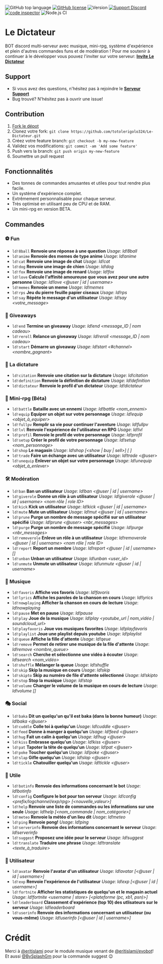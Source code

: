 ![GitHub top language](https://img.shields.io/github/languages/top/totolerigolo324/Le-Dictateur?style=flat-square) 
[![GitHub license](https://img.shields.io/github/license/totolerigolo324/Le-Dictateur?style=flat-square)]()
![Version](https://img.shields.io/github/package-json/v/totolerigolo324/Le-Dictateur?style=flat-square) 
[![Support Discord](https://img.shields.io/discord/727614066247598145?color=7289DA&label=Support&style=flat-square)](https://discord.gg/XyNerQ6ZXX) 
[![code inspector](https://www.code-inspector.com/project/17723/status/svg)](https://frontend.code-inspector.com/project/17723/dashboard)
![Node.js CI](https://github.com/totolerigolo324/Le-Dictateur/workflows/Node.js%20CI/badge.svg)

# Le Dictateur
BOT discord multi-serveur avec musique, mini-rpg, système d'expérience et plein d'autres commandes funs et de modération ! 
Pour me soutenir à continuer à le développer vous pouvez l'inviter sur votre serveur: **[Invite Le Dictateur](https://discord.com/login?redirect_to=%2Foauth2%2Fauthorize%3Fclient_id%3D772244986796048415%26permissions%3D8%26scope%3Dbot)**

## Support
* Si vous avez des questions, n'hésitez pas à rejoindre le **[Serveur Support](https://discord.gg/XyNerQ6ZXX)**
* Bug trouvé? N'hésitez pas à ouvrir une issue!

## Contribution

1. [Fork le dépot](https://github.com/totolerigolo324/Le-Dictateur/fork)
2. Clonez votre fork: `git clone https://github.com/totolerigolo324/Le-Dictateur.git`
3. Créez votre feature branch: `git checkout -b my-new-feature`
4. Validez vos modifications: `git commit -am 'Add some feature'`
5. Push vers la branch: `git push origin my-new-feature`
6. Soumettre un pull request

## Fonctionnalités
 * Des tonnes de commandes amusantes et utiles pour tout rendre plus facile.
 * Un système d'expérience complet.
 * Extrêmement personnalisable pour chaque serveur.
 * Très optimisé en utilisant peu de CPU et de RAM.
 * Un mini-rpg en version BETA.

## Commandes
### ⚽ Fun
  * `ld!8ball` **Renvoie une réponse à une question** _Usage_: *ld!8ball <question>*
  * `ld!anime` **Renvoie des memes de type anime** _Usage_: *ld!anime*
  * `ld!cat` **Renvoie une image de chat** _Usage_: *ld!cat*
  * `ld!dog` **Renvoie une image de chien** _Usage_: *ld!dog*
  * `ld!fox` **Renvoie une image de renard** _Usage_: *ld!fox*
  * `ld!love` **Calcule l'affinité amoureuse que vous avez pour une autre personne** _Usage_: *ld!love <@user | id | username>*
  * `ld!memes` **Renvoie un meme** _Usage_: *ld!memes*
  * `ld!rps` **Jeu du pierre feuille papier ciseaux** _Usage_: *ld!rps*
  * `ld!say` **Répète le message d'un utilisateur** _Usage_: *ld!say <votre_message>*

### 🎉 Giveaways
 * `ld!end` **Termine un giveaway** _Usage_: *ld!end <message_ID | nom cadeau>*
 * `ld!reroll` **Relance un giveaway** _Usage_: *ld!reroll <message_ID | nom cadeau>*
 * `ld!start` **Démarre un giveaway** _Usage_: *ld!start <#channel> <temps> <nombre_gagnant> <cadeau>*

### 🤬 La dictature
 * `ld!citation` **Renvoie une citation sur la dictature** _Usage_: *ld!citation*
 * `ld!definition` **Renvoie la définition de dictature** _Usage_: *ld!definition*
 * `ld!dictateur` **Renvoie le profil d'un dictateur** _Usage_: *ld!dictateur*

### 🤠 Mini-rpg (Béta)
 * `ld!battle` **Bataille avec un ennemi** _Usage_: *ld!battle <nom_ennemi>*
 * `ld!equip` **Equiper un objet sur votre personnage** _Usage_: *ld!equip <objet_à_equiper>*
 * `ld!fullpv` **Remplir sa vie pour continuer l'aventure** _Usage_: *ld!fullpv*
 * `ld!lvl` **Renvoie l'expérience de l'utilisateur en RPG** _Usage_: *ld!lvl*
 * `ld!profil` **Renvoie le profil de votre personnage** _Usage_: *ld!profil*
 * `ld!setup` **Créer le profil de votre personnage** _Usage_: *ld!setup <nom_personnage>*
 * `ld!shop` **Le magasin** _Usage_: *ld!shop [<show | buy | sell>] [ <objet> ]*
 * `ld!trade` **Faire un échange avec un utilisateur** _Usage_: *ld!trade <@user> <argent>*
 * `ld!unequip` **Enlever un objet sur votre personnage** _Usage_: *ld!unequip <objet_à_enlever>*

### 🛠️ Modération
 * `ld!ban` **Ban un utilisateur** _Usage_: *ld!ban <@user | id | username> <raison>*
 * `ld!giverole` **Donne un rôle à un utilisateur** _Usage_: *ld!giverole <@user | id | username> <nom rôle | role ID>*
 * `ld!kick` **Kick un utilisateur** _Usage_: *ld!kick <@user | id | username> <raison>*
 * `ld!mute` **Mute un utilisateur** _Usage_: *ld!mut <@user | id | username> <temps> <raison>*
 * `ld!prune` **Purge un nombre de message spécifié sur un utilisateur spécifié** _Usage_: *ld!prune <@user> <nbr_messages>*
 * `ld!purge` **Purge un nombre de message spécifié** _Usage_: *ld!purge <nbr_messages>*
 * `ld!removerole` **Enleve un rôle à un utilisateur** _Usage_: *ld!removerole <@user | id | username> <nom rôle | role ID>*
 * `ld!report` **Report un membre** _Usage_: *ld!report <@user | id | username> [<messageID>] <raison>*
 * `ld!unban` **Unban un utilisateur** _Usage_: *ld!unban <user_id>*
 * `ld!unmute` **Unmute un utilisateur** _Usage_: *ld!unmute <@user | id | username>*

### 🎵 Musique
 * `ld!favoris` **Affiche vos favoris** _Usage_: *ld!favoris*
 * `ld!lyrics` **Affiche les paroles de la chanson en cours** _Usage_: *ld!lyrics*
 * `ld!nowplaying` **Afficher la chanson en cours de lecture** _Usage_: *ld!nowplaying*
 * `ld!pause` **Met en pause** _Usage_: *ld!pause*
 * `ld!play` **Joue de la musique** _Usage_: *ld!play <youtube_url | nom_vidéo | soundcloud_url>*
 * `ld!playfavoris` **Joue vos musiques favorites** _Usage_: *ld!playfavoris*
 * `ld!playlist` **Joue une playlist depuis youtube** _Usage_: *ld!playlist*
 * `ld!queue` **Affiche la fille d'attente** _Usage_: *ld!qeue*
 * `ld!remove` **Permet de retirer une musique de la file d'attente** _Usage_: *ld!remove <nombre_queue>*
 * `ld!search` **Cherche et sélectionne une vidéo à écouter** _Usage_: *ld!search <nom_vidéo>*
 * `ld!shuffle` **Mélanger la queue** _Usage_: *ld!shuffle*
 * `ld!skip` **Skip la musique en cours** _Usage_: *ld!skip*
 * `ld!skipto` **Skip au numéro de file d'attente sélectionné** _Usage_: *ld!skipto*
 * `ld!stop` **Stop la musique** _Usage_: *ld!stop*
 * `ld!volume` **Changer le volume de la musique en cours de lecture** _Usage_: *ld!volume [<volume>]*

### 🎭 Social
 * `ld!baka` **Dit un quelqu'un qu'il est baka (dans la bonne humeur)** _Usage_: *ld!baka <@user>*
 * `ld!cuddle` **Colle toi à quelqu'un** _Usage_: *ld!cuddle <@user>*
 * `ld!feed` **Donne à manger à quelqu'un** _Usage_: *ld!feed <@user>*
 * `ld!hug` **Fait un calin à quelqu'un** _Usage_: *ld!hug <@user>*
 * `ld!kiss` **Embrasse quelqu'un** _Usage_: *ld!kiss <@user>*
 * `ld!pat` **Tapoter la tête de quelqu'un** _Usage_: *ld!pat <@user>*
 * `ld!poke` **Toucher quelqu'un** _Usage_: *ld!poke <@user>*
 * `ld!slap` **Gifle quelqu'un** _Usage_: *ld!slap <@user>*
 * `ld!tickle` **Chatouiller quelqu'un** _Usage_: *ld!tickle <@user>*

### 📁 Utile
 * `ld!botinfo` **Renvoie des informations concernant le bot** _Usage_: *ld!botinfo*
 * `ld!config` **Configure le bot pour ton serveur** _Usage_: *ld!config <prefix/logchannel/exp/rpg> [<nouvelle_valeur>]*
 * `ld!help` **Renvoie une liste de commandes ou les informations sur une seule** _Usage_: *ld!help [<nom_commande | nom_catégorie>]*
 * `ld!meteo` **Renvoie la météo d'un lieu dit** _Usage_: *ld!meteo <ville>*
 * `ld!ping` **Renvoie pong!** _Usage_: *ld!ping*
 * `ld!serverinfo` **Renvoie des informations concernant le serveur** _Usage_: *ld!serverinfo*
 * `ld!suggest` **Proposez une idée pour le serveur** _Usage_: *ld!suggest <suggestion>*
 * `ld!translate` **Traduire une phrase** _Usage_: *ld!translate <langue> <texte_à_traduire>*

### 👥 Utilisateur
 * `ld!avatar` **Renvoie l'avatar d'un utilisateur** _Usage_: *ld!avatar [<@user | id | username>]*
 * `ld!exp` **Renvoie l'expérience de l'utilisateur** _Usage_: *ld!exp [<@user | id | username>]*
 * `ld!fortnite` **Afficher les statistiques de quelqu'un et le magasin actuel** _Usage_: *ld!fortnite <username | store> [<plateforme (pc, xb1, psn)>]*
 * `ld!leaderboard` **Classement d'expérience (top 10) des utlisateurs sur le serveur** _Usage_: *ld!leaderboard*
 * `ld!userinfo` **Renvoie des informations concernant un utilisateur (ou vous-même)** _Usage_: *ld!userinfo [<@user | id | username>]*


# Crédit
Merci à [@eritislami](https://github.com/eritislami) pour le module musique venant de [@eritislami/evobot](https://github.com/eritislami/evobot)!      
Et aussi [@BySplashGm](https://github.com/BySplashGm) pour la commande suggest 😉